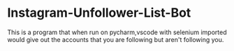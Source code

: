 # Instagram-Unfollower-List-Bot
This is a program that when run on pycharm,vscode with selenium imported would give out the accounts that you are following but aren't following you.
